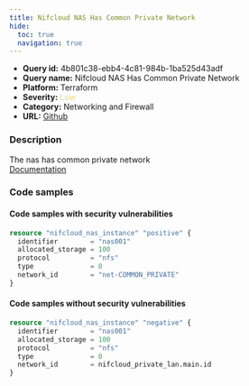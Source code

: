 ```yaml
---
title: Nifcloud NAS Has Common Private Network
hide:
  toc: true
  navigation: true
---
```


<style>
  .highlight .hll {
    background-color: #ff171742;
  }
  .md-content {
    max-width: 1100px;
    margin: 0 auto;
  }
</style>

-   **Query id:** 4b801c38-ebb4-4c81-984b-1ba525d43adf
-   **Query name:** Nifcloud NAS Has Common Private Network
-   **Platform:** Terraform
-   **Severity:** <span style="color:#edd57e">Low</span>
-   **Category:** Networking and Firewall
-   **URL:** [Github](https://github.com/Checkmarx/kics/tree/master/assets/queries/terraform/nifcloud/nas_instance_has_common_private)

### Description
The nas has common private network<br>
[Documentation](https://registry.terraform.io/providers/nifcloud/nifcloud/latest/docs/resources/nas_instance#network_id)

### Code samples
#### Code samples with security vulnerabilities
```tf title="Positive test num. 1 - tf file" hl_lines="1"
resource "nifcloud_nas_instance" "positive" {
  identifier        = "nas001"
  allocated_storage = 100
  protocol          = "nfs"
  type              = 0
  network_id        = "net-COMMON_PRIVATE"
}

```


#### Code samples without security vulnerabilities
```tf title="Negative test num. 1 - tf file"
resource "nifcloud_nas_instance" "negative" {
  identifier        = "nas001"
  allocated_storage = 100
  protocol          = "nfs"
  type              = 0
  network_id        = nifcloud_private_lan.main.id
}

```
